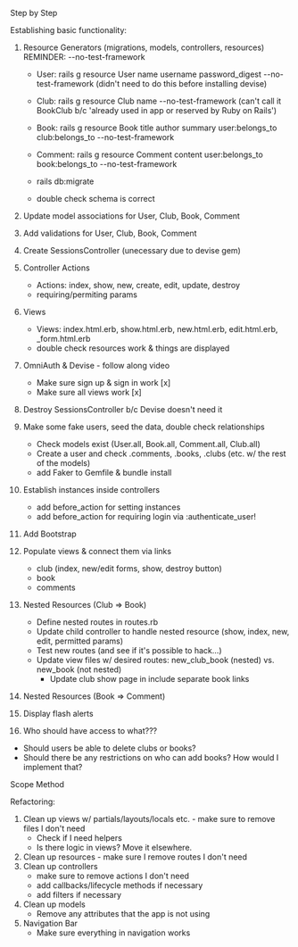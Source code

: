 Step by Step

Establishing basic functionality:

1. Resource Generators (migrations, models, controllers, resources)
   REMINDER: --no-test-framework

   - User: rails g resource User name username password_digest --no-test-framework (didn't need to do this before installing devise)
   - Club: rails g resource Club name --no-test-framework (can't call it BookClub b/c 'already used in app or reserved by Ruby on Rails')
   - Book: rails g resource Book title author summary user:belongs_to club:belongs_to --no-test-framework
   - Comment: rails g resource Comment content user:belongs_to book:belongs_to --no-test-framework

   - rails db:migrate
   - double check schema is correct

2. Update model associations for User, Club, Book, Comment

3. Add validations for User, Club, Book, Comment

4. Create SessionsController (unecessary due to devise gem)

5. Controller Actions

   - Actions: index, show, new, create, edit, update, destroy
   - requiring/permiting params

6. Views

   - Views: index.html.erb, show.html.erb, new.html.erb, edit.html.erb, \_form.html.erb
   - double check resources work & things are displayed

7. OmniAuth & Devise - follow along video

   - Make sure sign up & sign in work [x]
   - Make sure all views work [x]

8. Destroy SessionsController b/c Devise doesn't need it

9. Make some fake users, seed the data, double check relationships

   - Check models exist (User.all, Book.all, Comment.all, Club.all)
   - Create a user and check .comments, .books, .clubs (etc. w/ the rest of the models)
   - add Faker to Gemfile & bundle install

10. Establish instances inside controllers

    - add before_action for setting instances
    - add before_action for requiring login via :authenticate_user!

11. Add Bootstrap

12. Populate views & connect them via links

    - club (index, new/edit forms, show, destroy button)
    - book
    - comments

13. Nested Resources (Club => Book)

    - Define nested routes in routes.rb
    - Update child controller to handle nested resource (show, index, new, edit, permitted params)
    - Test new routes (and see if it's possible to hack...)
    - Update view files w/ desired routes: new_club_book (nested) vs. new_book (not nested)
      - Update club show page in include separate book links

14. Nested Resources (Book => Comment)

15. Display flash alerts

16. Who should have access to what???

- Should users be able to delete clubs or books?
- Should there be any restrictions on who can add books? How would I implement that?

Scope Method

Refactoring:

1. Clean up views w/ partials/layouts/locals etc. - make sure to remove files I don't need
   - Check if I need helpers
   - Is there logic in views? Move it elsewhere.
2. Clean up resources - make sure I remove routes I don't need
3. Clean up controllers
   - make sure to remove actions I don't need
   - add callbacks/lifecycle methods if necessary
   - add filters if necessary
4. Clean up models
   - Remove any attributes that the app is not using
5. Navigation Bar
   - Make sure everything in navigation works
